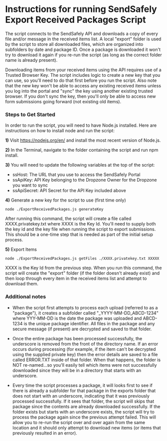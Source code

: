 # Instructions for running SendSafely Export Received Packages Script #
The script connects to the SendSafely API and downloads a copy of every file and/or message in the received items list. A local "export" folder is used by the script to store all downloaded files, which are organized into subfolders by date and package ID. Once a package is downloaded it won't try to download it again if you re-run the script (as long as the correct folder name is already present). 

Downloading items from your received items using the API requires use of a Trusted Browser Key. The script includes logic to create a new key that you can use, so you'll need to do that first before you run the script. Also note that the new key won't be able to access any existing received items unless you log into the portal and "sync" the key using another existing trusted browser. If you don't sync the key, then you'll only be able to access new form submissions going forward (not existing old items).

### Steps to Get Started

In order to run the script, you will need to have Node.js installed. Here are instructions on how to install node and run the script:

**1)** Visit https://nodejs.org/en/ and install the most recent version of Node.js.

**2)** In the Terminal, navigate to the folder containing the script and run npm install.

**3)** You will need to update the following variables at the top of the script:

- ssHost: The URL that you use to access the SendSafely Portal 
- ssApiKey: API Key belonging to the Dropzone Owner for the Dropzone you want to sync 
- ssApiSecret: API Secret for the API Key included above 

**4)** Generate a new key for the script to use (first time only)

`node ./ExportReceivedPackages.js generateKey`

After running this command, the script will create a file called XXXX.privatekey.txt where XXXX is the Key Id. You'll need to supply both the key id and the key file when running the script to export submissions. This should be a one-time step that is needed as part of the initial setup process. 

**5)** Export Items

`node ./ExportReceivedPackages.js getFiles ./XXXX.privatekey.txt XXXXX`

XXXX is the Key Id from the previous step. When you run this command, the script will create the "export" folder (if the folder doesn't already exist) and then loop through every item in the received items list and attempt to download them.

### Additional notes

- When the script first attempts to process each upload (referred to as a "package"), it creates a subfolder called "_YYYY-MM-DD_ABCD-1234" where YYY-MM-DD is the date the package was uploaded and ABCD-1234 is the unique package identifier. All files in the package and any secure message (if present) are decrypted and saved to that folder. 

- Once the entire package has been processed successfully, the underscore is removed from the front of the directory name. If an error occurs during processing (for example, if the item can't be decrypted using the supplied private key) then the error details are saved to a file called ERROR.TXT inside of that folder. When that happens, the folder is NOT re-named...so you'll easily tell which items were not successfully downloaded since they will be in a directory that starts with an underscore.  

- Every time the script processes a package, it will looks first to see if there is already a subfolder for that package in the exports folder that does not start with an underscore, indicating that it was previously processed successfully. If it sees that folder, the script will skips that package since the contents are already downloaded successfully. If the folder exists but starts with an underscore exists, the script will try to process the package again since the previous attempt failed. This will allow you to re-run the script over and over again from the same location and it should only attempt to download new items (or items that previously resulted in an error).  
